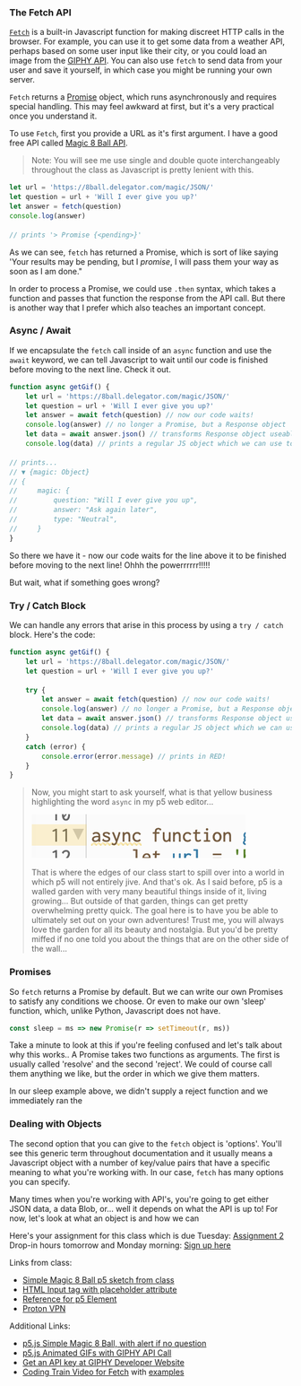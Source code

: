 ### The Fetch API

[`Fetch`](https://developer.mozilla.org/en-US/docs/Web/API/Fetch_API) is a built-in Javascript function for making discreet HTTP calls in the browser. For example, you can use it to get some data from a weather API, perhaps based on some user input like their city, or you could load an image from the [GIPHY API](https://developers.giphy.com). You can also use `fetch` to send data from your user and save it yourself, in which case you might be running your own server. 

`Fetch` returns a [Promise](https://developer.mozilla.org/en-US/docs/Web/JavaScript/Reference/Global_Objects/Promise) object, which runs asynchronously and requires special handling. This may feel awkward at first, but it's a very practical once you understand it. 

To use `Fetch`, first you provide a URL as it's first argument. I have a good free API called [Magic 8 Ball API](https://8ball.delegator.com).

> Note: You will see me use single and double quote interchangeably throughout the class as Javascript is pretty lenient with this.

```js
let url = 'https://8ball.delegator.com/magic/JSON/'
let question = url + 'Will I ever give you up?'
let answer = fetch(question)
console.log(answer)

// prints '> Promise {<pending>}'
```

As we can see, `fetch` has returned a Promise, which is sort of like saying 'Your results may be pending, but I *promise*, I will pass them your way as soon as I am done."  

In order to process a Promise, we could use `.then` syntax, which takes a function and passes that function the response from the API call.  But there is another way that I prefer which also teaches an important concept.

### Async / Await

If we encapsulate the `fetch` call inside of an `async` function and use the `await` keyword, we can tell Javascript to wait until our code is finished before moving to the next line.  Check it out.

```js
function async getGif() {
    let url = 'https://8ball.delegator.com/magic/JSON/'
    let question = url + 'Will I ever give you up?'
    let answer = await fetch(question) // now our code waits!
    console.log(answer) // no longer a Promise, but a Response object
    let data = await answer.json() // transforms Response object useable data, also a Promise
    console.log(data) // prints a regular JS object which we can use to access the API data

// prints...
// ▼ {magic: Object}
// {
//     magic: {
//         question: "Will I ever give you up",
//         answer: "Ask again later",
//         type: "Neutral",
//     } 
}
```

So there we have it - now our code waits for the line above it to be finished before moving to the next line!  Ohhh the powerrrrrr!!!!!

But wait, what if something goes wrong?

### Try / Catch Block

We can handle any errors that arise in this process by using a `try / catch` block.  Here's the code:

```js
function async getGif() {
    let url = 'https://8ball.delegator.com/magic/JSON/'
    let question = url + 'Will I ever give you up?'

    try {
        let answer = await fetch(question) // now our code waits!
        console.log(answer) // no longer a Promise, but a Response object
        let data = await answer.json() // transforms Response object useable data
        console.log(data) // prints a regular JS object which we can use to access the API data
    } 
    catch (error) {
        console.error(error.message) // prints in RED!
    }
}
```



>Now, you might start to ask yourself, what is that yellow business highlighting the word `async` in my p5 web editor... 
>
>![the p5 web editor syntax highlighting, revealing a yellow warning](../images/p5-async-warning.jpg)  
>
>That is where the edges of our class start to spill over into a world in which p5 will not entirely jive. And that's ok. As I said before, p5 is a walled garden with very many beautiful things inside of it, living growing... But outside of that garden, things can get pretty overwhelming pretty quick. The goal here is to have you be able to ultimately set out on your own adventures!  Trust me, you will always love the garden for all its beauty and nostalgia.  But you'd be pretty miffed if no one told you about the things that are on the other side of the wall...

### Promises

So `fetch` returns a Promise by default. But we can write our own Promises to satisfy any conditions we choose.  Or even to make our own 'sleep' function, which, unlike Python, Javascript does not have.

```js
const sleep = ms => new Promise(r => setTimeout(r, ms))
```

Take a minute to look at this if you're feeling confused and let's talk about why this works.. A Promise takes two functions as arguments. The first is usually called 'resolve' and the second 'reject'.  We could of course call them anything we like, but the order in which we give them matters.

In our sleep example above, we didn't supply a reject function and we immediately ran the 

### Dealing with Objects

The second option that you can give to the `fetch` object is 'options'.  You'll see this generic term throughout documentation and it usually means a Javascript object with a number of key/value pairs that have a specific meaning to what you're working with.  In our case, `fetch` has many options you can specify.

Many times when you're working with API's, you're going to get either JSON data, a data Blob, or... well it depends on what the API is up to!  For now, let's look at what an object is and how we can 

Here's your assignment for this class which is due Tuesday: [Assignment 2](../course-outline.md#module-2---advanced-javascript-concepts)  
Drop-in hours tomorrow and Monday morning: [Sign up here](https://calendar.google.com/calendar/selfsched?sstoken=UU83Y25Jd3FfQnhjfGRlZmF1bHR8MTcyMDRkOTExMjgzY2QxOTVhYmFhZjM4MmRiMzg1MmM)

Links from class:

- [Simple Magic 8 Ball p5 sketch from class](https://editor.p5js.org/rostaccoli/sketches/ohTtLdCBm)
- [HTML Input tag with placeholder attribute](https://www.w3schools.com/tags/att_input_placeholder.asp)
- [Reference for p5 Element](https://p5js.org/reference/#/p5.Element)
- [Proton VPN](https://protonvpn.com/)

Additional Links:  
- [p5.js Simple Magic 8 Ball, with alert if no question](https://editor.p5js.org/rostaccoli/sketches/n4KL92eKQ)
- [p5.js Animated GIFs with GIPHY API Call](https://editor.p5js.org/rostaccoli/sketches/FWnxSy_aw)
- [Get an API key at GIPHY Developer Website](https://developers.giphy.com/dashboard/)
- [Coding Train Video for Fetch](https://www.youtube.com/watch?v=tc8DU14qX6I&ab_channel=TheCodingTrain) with [examples](https://github.com/CodingTrain/Intro-to-Data-APIs-JS)